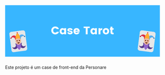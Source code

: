 <h1 align="center">
  <img src="./case-tarot.png">
</h1>

<p>Este projeto é um case de front-end da Personare</p>
